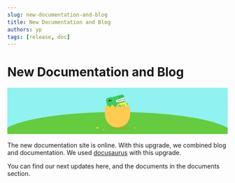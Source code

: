 ```yaml
---
slug: new-documentation-and-blog
title: New Documentation and Blog
authors: yp
tags: [release, doc]
---
```


# New Documentation and Blog

![docusaurus burn!](./docusaurus-born.png)

The new documentation site is online. With this upgrade, we combined blog and documentation.
We used [docusaurus](https://docusaurus.io/) with this upgrade.

You can find our next updates here, and the documents in the documents section.
